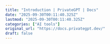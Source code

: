 ```yaml
---
title: "Introduction | PrivateGPT | Docs"
date: "2025-09-30T00:11:40.325Z"
lastmod: "2025-09-30T00:11:40.325Z"
categories: ["AI tools"]
original_url: "https://docs.privategpt.dev/"
draft: false
---
```

